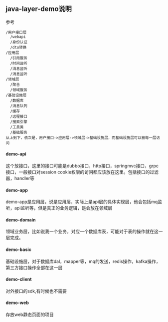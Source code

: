 ## java-layer-demo说明

参考

```
/用户接口层
  /webapi
  /身份认证
  /dto转换
/应用层
  /引用服务
  /时间监听
  /消息监听
  /消息监听
/领域层
  /聚合
  /领域服务
/基础设施层
  /数据库
  /消息队列
  /缓存
  /远程接口
  /搜索引擎
  /工具类
  /基础服务
从上到下，依次是，用户接口->应用层->领域层->基础设施层，而基础设施层可以被每一层访问
```

#### demo-api

这个放接口，这里的接口可能是dubbo接口，http接口，springmvc接口，grpc接口，一般接口对session
cookie权限的访问都应该放在这里。包括接口的过滤器，handler等

#### demo-app

demo-app是应用层，说是应用层，实际上是api层的具体实现层，他会包括mq监听，api监听等，但是真正的业务逻辑，是会放在领域层 

#### demo-domain

领域业务层，比如说我一个业务，对应一个数据库表，可能对于表的操作就在这一层完成。

#### demo-basic

基础设施层，对于数据库dal，mapper等，mq的发送，redis操作，kafka操作，第三方接口操作全部在这一层

#### demo-client

对外接口的sdk,有时候也不需要

#### demo-web

存放web静态页面的项目
